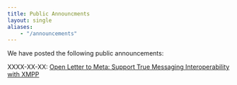 ```yaml
---
title: Public Announcments
layout: single
aliases:
    - "/announcements"
---
```


We have posted the following public announcements:

XXXX-XX-XX: [Open Letter to Meta: Support True Messaging Interoperability with XMPP](open-letter-meta-dma)
